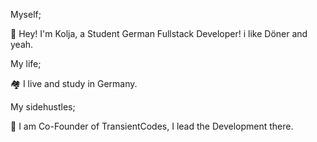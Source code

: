 Myself;

👋 Hey! I'm Kolja, a Student German Fullstack Developer!
    i like Döner and yeah. 

My life;

🏘️ I live and study in Germany.

My sidehustles;

💼 I am Co-Founder of TransientCodes, I lead the Development there.